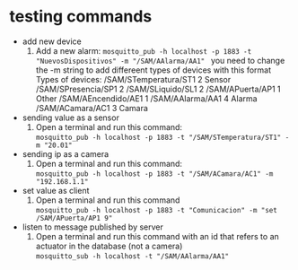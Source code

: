 # testing commands
- add new device
    1. Add a new alarm: ```mosquitto_pub -h localhost -p 1883 -t "NuevosDispositivos" -m "/SAM/AAlarma/AA1" ```  you need to change the -m string to add differeent types of devices with this format <br>
    Types of devices: 
    /SAM/STemperatura/ST1  2 Sensor
    /SAM/SPresencia/SP1    2
    /SAM/SLiquido/SL1      2
    /SAM/APuerta/AP1       1 Other 
    /SAM/AEncendido/AE1    1
    /SAM/AAlarma/AA1       4 Alarma
    /SAM/ACamara/AC1       3 Camara
- sending value as a sensor
    1. Open a terminal and run this command: <br>``` mosquitto_pub -h localhost -p 1883 -t "/SAM/STemperatura/ST1" -m "20.01" ```
- sending ip as a camera
    1. Open a terminal and run this command: <br>
    ``` mosquitto_pub -h localhost -p 1883 -t "/SAM/ACamara/AC1" -m "192.168.1.1" ``` 
- set value as client
    1. Open a terminal and run this command <br>
    ```mosquitto_pub -h localhost -p 1883 -t "Comunicacion" -m "set /SAM/APuerta/AP1 9"```
- listen to message published by server
    1. Open a terminal and run this command with an id that refers to an actuator in the database (not a camera) <br>```mosquitto_sub -h localhost -t "/SAM/AAlarma/AA1"``` 

    